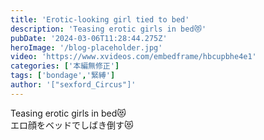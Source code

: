 ```yaml
---
title: 'Erotic-looking girl tied to bed'
description: 'Teasing erotic girls in bed😻'
pubDate: '2024-03-06T11:28:44.275Z'
heroImage: '/blog-placeholder.jpg'
video: 'https://www.xvideos.com/embedframe/hbcupbhe4e1'
categories: ['本編無修正']
tags: ['bondage','緊縛']
author: '["sexford_Circus"]'
---
```


Teasing erotic girls in bed😻<br>
エロ顔をベッドでしばき倒す😻
